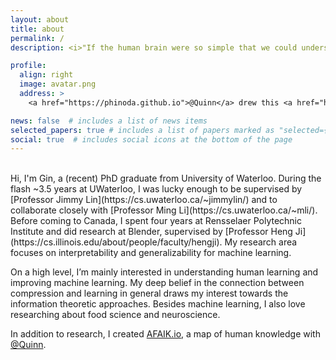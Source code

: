 ```yaml
---
layout: about
title: about
permalink: /
description: <i>"If the human brain were so simple that we could understand it, we would be so simple that we couldn't."</i>

profile:
  align: right
  image: avatar.png
  address: >
    <a href="https://phinoda.github.io">@Quinn</a> drew this <a href="https://www.klei.com/games/dont-starve">Don't Starve</a> character of me

news: false  # includes a list of news items
selected_papers: true # includes a list of papers marked as "selected={true}"
social: true  # includes social icons at the bottom of the page
---
```

<br>
Hi, I'm Gin, a (recent) PhD graduate from University of Waterloo. During the flash ~3.5 years at UWaterloo, I was lucky enough to be supervised by [Professor Jimmy Lin](https://cs.uwaterloo.ca/~jimmylin/) and to collaborate closely with [Professor Ming Li](https://cs.uwaterloo.ca/~mli/). Before coming to Canada, I spent four years at Rensselaer Polytechnic Institute and did research at Blender, supervised by [Professor Heng Ji](https://cs.illinois.edu/about/people/faculty/hengji). My research area focuses on interpretability and generalizability for machine learning.

On a high level, I’m mainly interested in understanding human learning and improving machine learning. My deep belief in the connection between compression and learning in general draws my interest towards the information theoretic approaches. Besides machine learning, I also love researching about food science and neuroscience.

In addition to research, I created [AFAIK.io](https://afaik.io), a map of human knowledge with <a href="https://twitter.com/YiqinDai">@Quinn</a>.

